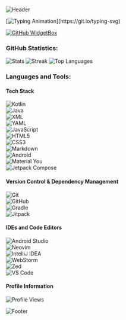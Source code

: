 <div style="width:90%; padding:20px; margin:24px;">

  <!-- Header -->
  ![Header](https://capsule-render.vercel.app/api?type=waving&color=7F52FF&height=180&section=header)

  <!-- Typing Animation -->
  [![Typing Animation](https://readme-typing-svg.herokuapp.com/?color=BDBDBD&size=35&center=true&vCenter=true&width=1000&lines=Salaam+Alaikum!)](https://git.io/typing-svg)

  <!-- GitHub Widget -->
   [![GitHub WidgetBox](https://github-widgetbox.vercel.app/api/profile?username=sheikh-abdul-aziz&data=followers,repositories,stars,commits&theme=light)](https://github.com/sheikh-abdul-aziz)

  <!-- GitHub Statistics -->
  ### GitHub Statistics:
  ![Stats](https://github-readme-stats.vercel.app/api?username=Sheikh-Abdul-Aziz&theme=buefy&show_icons=true&include_all_commits=true&hide_border=false&count_private=true)
  ![Streak](https://github-readme-streak-stats.herokuapp.com/?user=Sheikh-Abdul-Aziz&theme=buefy&hide_border=false)
  ![Top Languages](https://github-readme-stats.vercel.app/api/top-langs/?username=Sheikh-Abdul-Aziz&theme=buefy&show_icons=true&hide_border=false&layout=compact)

  <!-- Languages and Tools -->
  ### Languages and Tools:

  #### Tech Stack
![Kotlin](https://img.shields.io/badge/Kotlin-7D70FE?logo=kotlin&logoColor=white&style=for-the-badge)  
![Java](https://img.shields.io/static/v1?style=for-the-badge&message=Java&color=bd9117&logo=openjdk&logoColor=FFFFFF&label=)  
![XML](https://img.shields.io/badge/XML-FF6600?logo=xml&logoColor=white&style=for-the-badge)  
![YAML](https://img.shields.io/static/v1?style=for-the-badge&message=YAML&color=EA3548&logo=YAML&logoColor=FFFFFF&label=)  
![JavaScript](https://img.shields.io/badge/JavaScript-F7DF1E?logo=javascript&logoColor=black&style=for-the-badge)  
![HTML5](https://img.shields.io/static/v1?style=for-the-badge&message=HTML5&color=E34F26&logo=HTML5&logoColor=FFFFFF&label=)  
![CSS3](https://img.shields.io/static/v1?style=for-the-badge&message=CSS3&color=1572B6&logo=CSS3&logoColor=FFFFFF&label=)  
![Markdown](https://img.shields.io/static/v1?style=for-the-badge&message=Markdown&color=F6F6F6&logo=Markdown&logoColor=000000&label=)  
![Android](https://img.shields.io/badge/Android-50f270?logo=android&logoColor=black&style=for-the-badge)  
![Material You](https://custom-icon-badges.demolab.com/badge/material%20you-lightblue?style=for-the-badge&logoColor=333&logo=material-you)  
![Jetpack Compose](https://img.shields.io/static/v1?style=for-the-badge&message=Jetpack+Compose&color=4285F4&logo=Jetpack+Compose&logoColor=FFFFFF&label=)  

  #### Version Control & Dependency Management
  ![Git](https://img.shields.io/static/v1?style=for-the-badge&message=Git&color=F05032&logo=Git&logoColor=FFFFFF&label=)  
  ![GitHub](https://img.shields.io/badge/GitHub-181717?style=for-the-badge&logoColor=ffffff&logo=GitHub)  
  ![Gradle](https://img.shields.io/static/v1?style=for-the-badge&message=Gradle&color=02303A&logo=Gradle&logoColor=FFFFFF&label=)  
  ![Jitpack](https://img.shields.io/badge/Jitpack-354a5f?style=for-the-badge&logoColor=ffffff&logo=Jitpack)  

  #### IDEs and Code Editors
  ![Android Studio](https://img.shields.io/static/v1?style=for-the-badge&message=Android+Studio&color=0e2e1d&logo=Android+Studio&logoColor=3DDC84&label=)  
  ![Neovim](https://img.shields.io/badge/Neovim-57A143?style=for-the-badge&logo=neovim&logoColor=white)  
  ![IntelliJ IDEA](https://img.shields.io/badge/IntelliJIDEA-000000.svg?style=for-the-badge&logo=intellij-idea&logoColor=white)  
  ![WebStorm](https://img.shields.io/badge/WebStorm-143?style=for-the-badge&logo=webstorm&logoColor=white&color=black)  
  ![Zed](https://img.shields.io/badge/Zed-084CCF.svg?style=for-the-badge&logo=zedindustries&logoColor=white)  
  ![VS Code](https://img.shields.io/badge/Visual%20Studio%20Code-007ACC?style=for-the-badge&logo=vscode&logoColor=white)  

  <!-- Profile Information -->
  #### Profile Information
  ![Profile Views](https://komarev.com/ghpvc/?username=Sheikh-Abdul-Aziz&color=7D70FE)

  <!-- Footer -->
  ![Footer](https://capsule-render.vercel.app/api?type=waving&color=7F52FF&height=120&section=footer)
</div>